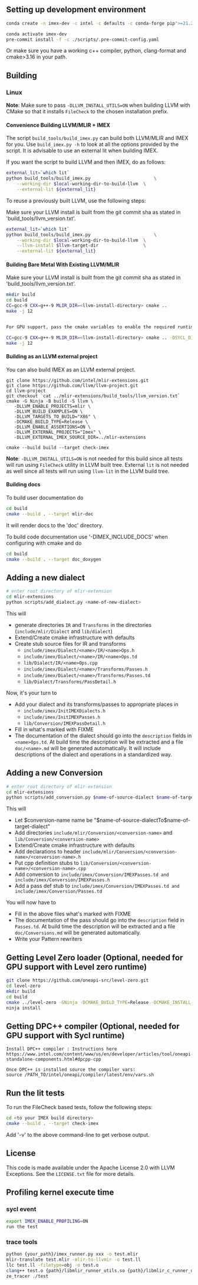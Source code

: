## Setting up development environment
```sh
conda create -n imex-dev -c intel -c defaults -c conda-forge pip">=21.2.4" pre-commit cmake clang-format tbb-devel lit doxygen

conda activate imex-dev
pre-commit install -f -c ./scripts/.pre-commit-config.yaml
```
Or make sure you have a working c++ compiler, python, clang-format and cmake>3.16 in your path.

## Building
### Linux
**Note**: Make sure to pass `-DLLVM_INSTALL_UTILS=ON` when building LLVM with
CMake so that it installs `FileCheck` to the chosen installation prefix.

#### Convenience Building LLVM/MLIR + IMEX

The script `build_tools/build_imex.py` can build both LLVM/MLIR and IMEX for you. Use
`build_imex.py -h` to look at all the options provided by the script. It is
advisable to use an external lit when building IMEX.

If you want the script to build LLVM and then IMEX, do as follows:

```sh
external_lit=`which lit`
python build_tools/build_imex.py                        \
    --working-dir $local-working-dir-to-build-llvm  \
    --external-lit ${external_lit}
```

To reuse a previously built LLVM, use the following steps:

Make sure your LLVM install is built from the git commit sha as stated in
'build_tools/llvm_version.txt'.

```sh
external_lit=`which lit`
python build_tools/build_imex.py                        \
    --working-dir $local-working-dir-to-build-llvm  \
    --llvm-install $llvm-target-dir                 \
    --external-lit ${external_lit}
```

#### Building Bare Metal With Existing LLVM/MLIR
Make sure your LLVM install is built from the git commit sha as stated in
'build_tools/llvm_version.txt'.
```sh
mkdir build
cd build
CC=gcc-9 CXX=g++-9 MLIR_DIR=<llvm-install-directory> cmake ..
make -j 12


For GPU support, pass the cmake variables to enable the required runtime libraries

CC=gcc-9 CXX=g++-9 MLIR_DIR=<llvm-install-directory> cmake .. -DSYCL_DIR=/PATH_TO/intel/oneapi/compiler/latest/linux/ -DLEVEL_ZERO_DIR=/PATH_TO/level-zero-install/ -DIMEX_ENABLE_L0_RUNTIME=1 -DIMEX_ENABLE_SYCL_RUNTIME=1
make -j 12
```

#### Building as an LLVM external project
You can also build IMEX as an LLVM external project.
```
git clone https://github.com/intel/mlir-extensions.git
git clone https://github.com/llvm/llvm-project.git
cd llvm-project
git checkout `cat ../mlir-extensions/build_tools/llvm_version.txt`
cmake -G Ninja -B build -S llvm \
   -DLLVM_ENABLE_PROJECTS=mlir \
   -DLLVM_BUILD_EXAMPLES=ON \
   -DLLVM_TARGETS_TO_BUILD="X86" \
   -DCMAKE_BUILD_TYPE=Release \
   -DLLVM_ENABLE_ASSERTIONS=ON \
   -DLLVM_EXTERNAL_PROJECTS="Imex" \
   -DLLVM_EXTERNAL_IMEX_SOURCE_DIR=../mlir-extensions

cmake --build build --target check-imex
```
**Note**: `-DLLVM_INSTALL_UTILS=ON` is not needed for this build since all tests
will run using `FileCheck` utility in LLVM built tree.
External `lit` is not needed as well since all tests will run using `llvm-lit`
in the LLVM build tree.

#### Building docs
To build user documentation do
```sh
cd build
cmake --build . --target mlir-doc
```
It will render docs to the 'doc' directory.

To build code documentation use '-DIMEX_INCLUDE_DOCS' when configuring with cmake and do
```sh
cd build
cmake --build . --target doc_doxygen
```

## Adding a new dialect
```sh
# enter root directory of mlir-extension
cd mlir-extensions
python scripts/add_dialect.py <name-of-new-dialect>
```
This will
* generate directories `IR` and `Transforms` in the directories (`include/mlir/Dialect`
  and `lib/dialect`)
* Extend/Create cmake infrastructure with defaults
* Create stub source files for IR and transforms
  - `include/imex/Dialect/<name>/IR/<name>Ops.h`
  - `include/imex/Dialect/<name>/IR/<name>Ops.td`
  - `lib/Dialect/IR/<name>Ops.cpp`
  - `include/imex/Dialect/<name>/Transforms/Passes.h`
  - `include/imex/Dialect/<name>/Transforms/Passes.td`
  - `lib/Dialect/Transforms/PassDetail.h`

Now, it's your turn to
* Add your dialect and its transforms/passes to appropriate places in
  - `include/imex/InitIMEXDialects.h`
  - `include/imex/InitIMEXPasses.h`
  - `lib/Conversion/IMEXPassDetail.h`
* Fill in what's marked with FIXME
* The documentation of the dialect should go into the `description` fields in `<name>Ops.td`. At build time the description
will be extracted and a file `doc/<name>.md` will be generated automatically. It will include descriptions of the dialect and operations in a standardized way.

## Adding a new Conversion
```sh
# enter root directory of mlir-extension
cd mlir-extensions
python scripts/add_conversion.py $name-of-source-dialect $name-of-target-dialect
```
This will
* Let $conversion-name name be "$name-of-source-dialectTo$name-of-target-dialect"
* Add directories `include/mlir/Conversion/<conversion-name>` and `lib/Conversion/<conversion-name>`
* Extend/Create cmake infrastructure with defaults
* Add declarations to header `include/mlir/Conversion/<conversion-name>/<conversion-name>.h`
* Put cpp definition stubs to `lib/Conversion/<conversion-name>/<conversion-name>.cpp`
* Add conversion to `include/imex/Conversion/IMEXPasses.td and include/imex/Conversion/IMEXPasses.h`
* Add a pass def stub to `include/imex/Conversion/IMEXPasses.td and include/imex/Conversion/Passes.td`

You will now have to
* Fill in the above files what's marked with FIXME
* The documentation of the pass should go into the `description` field in `Passes.td`. At build time the description
will be extracted and a file `doc/Conversions.md` will be generated automatically.
* Write your Pattern rewriters


## Getting Level Zero loader (Optional, needed for GPU support with Level zero runtime)
```Bash
git clone https://github.com/oneapi-src/level-zero.git
cd level-zero
mkdir build
cd build
cmake ../level-zero -GNinja -DCMAKE_BUILD_TYPE=Release -DCMAKE_INSTALL_PREFIX=../level-zero-install
ninja install
```

## Getting DPC++ compiler (Optional, needed for GPU support with Sycl runtime)
```
Install DPC++ compiler : Instructions here
https://www.intel.com/content/www/us/en/developer/articles/tool/oneapi-standalone-components.html#dpcpp-cpp

Once DPC++ is installed source the compiler vars:
source /PATH_TO/intel/oneapi/compiler/latest/env/vars.sh
```

## Run the lit tests
To run the FileCheck based tests, follow the following steps:

```sh
cd <to your IMEX build directory>
cmake --build . --target check-imex
```
Add '-v' to the above command-line to get verbose output.

## License
This code is made available under the Apache License 2.0 with LLVM Exceptions.
See the `LICENSE.txt` file for more details.

## Profiling kernel execute time
### sycl event
```sh
export IMEX_ENABLE_PROFILING=ON
run the test
```
### trace tools
```sh
python {your_path}/imex_runner.py xxx -o test.mlir
mlir-translate test.mlir -mlir-to-llvmir -o test.ll
llc test.ll -filetype=obj -o test.o
clang++ test.o {path}/libmlir_runner_utils.so {path}/libmlir_c_runner_utils.so {path}/libsycl-runtime.so -no-pie -o test
ze_tracer ./test
```
